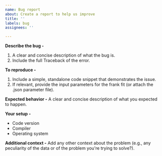 ```yaml
---
name: Bug report
about: Create a report to help us improve
title: ''
labels: bug
assignees: ''

---
```


**Describe the bug -**
1. A clear and concise description of what the bug is.
2. Include the full Traceback of the error.

**To reproduce -**
1. Include a simple, standalone code snippet that demonstrates the issue.
2. If relevant, provide the input parameters for the frank fit (or attach the .json parameter file).

**Expected behavior -**
A clear and concise description of what you expected to happen.

**Your setup -**
 - Code version
 - Compiler
 - Operating system

**Additional context -**
Add any other context about the problem (e.g., any peculiarity of the data or of the problem you're trying to solve?).
